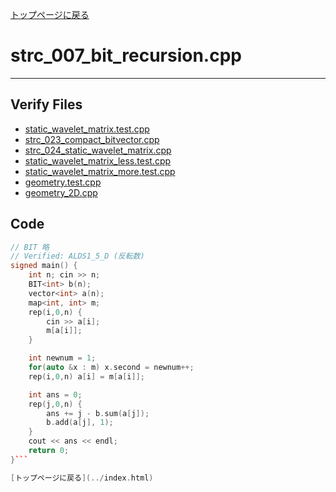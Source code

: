 [トップページに戻る](../index.html)

# strc\_007\_bit\_recursion.cpp
---

## Verify Files
* [static\_wavelet\_matrix.test.cpp](../verified/static_wavelet_matrix.test.cpp)
* [strc\_023\_compact\_bitvector.cpp](../verified/strc_023_compact_bitvector.cpp)
* [strc\_024\_static\_wavelet\_matrix.cpp](../verified/strc_024_static_wavelet_matrix.cpp)
* [static\_wavelet\_matrix\_less.test.cpp](../verified/static_wavelet_matrix_less.test.cpp)
* [static\_wavelet\_matrix\_more.test.cpp](../verified/static_wavelet_matrix_more.test.cpp)
* [geometry.test.cpp](../verified/geometry.test.cpp)
* [geometry\_2D.cpp](../verified/geometry_2D.cpp)

## Code

```cpp
// BIT 略
// Verified: ALDS1_5_D (反転数)
signed main() {
    int n; cin >> n;
    BIT<int> b(n);
    vector<int> a(n);
    map<int, int> m;
    rep(i,0,n) {
        cin >> a[i];
        m[a[i]];
    }

    int newnum = 1;
    for(auto &x : m) x.second = newnum++;
    rep(i,0,n) a[i] = m[a[i]];

    int ans = 0;
    rep(j,0,n) {
        ans += j - b.sum(a[j]);
        b.add(a[j], 1);
    }
    cout << ans << endl;
    return 0;
}```

[トップページに戻る](../index.html)
